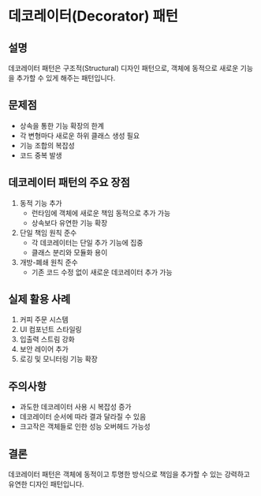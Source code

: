 # 데코레이터(Decorator) 패턴

## 설명
데코레이터 패턴은 구조적(Structural) 디자인 패턴으로, 객체에 동적으로 새로운 기능을 추가할 수 있게 해주는 패턴입니다.

## 문제점
- 상속을 통한 기능 확장의 한계
- 각 변형마다 새로운 하위 클래스 생성 필요
- 기능 조합의 복잡성
- 코드 중복 발생

## 데코레이터 패턴의 주요 장점
1. 동적 기능 추가
   - 런타임에 객체에 새로운 책임 동적으로 추가 가능
   - 상속보다 유연한 기능 확장
2. 단일 책임 원칙 준수
   - 각 데코레이터는 단일 추가 기능에 집중
   - 클래스 분리와 모듈화 용이
3. 개방-폐쇄 원칙 준수
   - 기존 코드 수정 없이 새로운 데코레이터 추가 가능

## 실제 활용 사례
1. 커피 주문 시스템 
2. UI 컴포넌트 스타일링 
3. 입출력 스트림 강화 
4. 보안 레이어 추가 
5. 로깅 및 모니터링 기능 확장

## 주의사항
- 과도한 데코레이터 사용 시 복잡성 증가 
- 데코레이터 순서에 따라 결과 달라질 수 있음 
- 크고작은 객체들로 인한 성능 오버헤드 가능성

## 결론
데코레이터 패턴은 객체에 동적이고 투명한 방식으로 책임을 추가할 수 있는 강력하고 유연한 디자인 패턴입니다.
